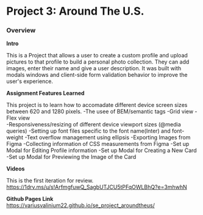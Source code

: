 # Project 3: Around The U.S.

### Overview  

  
**Intro**
  
This is a Project that allows a user to create a custom profile and upload pictures to that profile to build a personal photo collection. They can add images, enter their name and give a user description. It was built with modals windows and client-side form validation behavior to improve the user's experience. 

**Assignment Features Learned**

This project is to learn how to accomadate different device screen sizes between 620 and 1280 pixels.
-The usee of BEM/semantic tags
-Grid view
-Flex view   
-Responsiveness/resizing of different device viewport sizes (@media queries)
-Setting up font files specific to the font name(Inter) and font-weight
-Text overflow management using ellipsis
-Exporting Images from Figma
-Collecting information of CSS measurements from Figma
-Set up Modal for Editing Profile information 
-Set up Modal for Creating a New Card
-Set up Modal for Previewing the Image of the Card
    
**Videos**

This is the first iteration for review.
https://1drv.ms/u/s!ArfmgfuwQ_SagbUTJCU5tPFqOWLBhQ?e=3mhwhN

**Github Pages Link**
https://variusvalinium22.github.io/se_project_aroundtheus/
